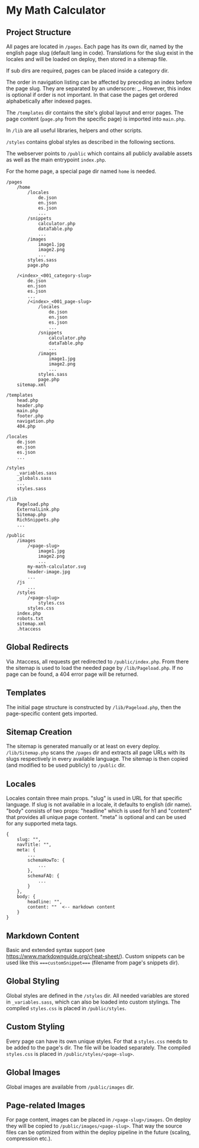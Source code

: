 # My Math Calculator

## Project Structure

All pages are located in ```/pages```.
Each page has its own dir, named by the english page slug (default lang in code).
Translations for the slug exist in the locales and will be loaded on deploy, then stored in a sitemap file.

If sub dirs are required, pages can be placed inside a category dir.

The order in navigation listing can be affected by preceding an index before the page slug.
They are separated by an underscore: <index>_<page-slug>.
However, this index is optional if order is not important. In that case the pages get ordered alphabetically after indexed pages.

The ```/templates``` dir contains the site's global layout and error pages.
The page content (```page.php``` from the specific page) is imported into ```main.php```.

In ```/lib``` are all useful libraries, helpers and other scripts.

```/styles``` contains global styles as described in the following sections.

The webserver points to ```/public``` which contains all publicly available assets as well as the main entrypoint ```index.php```.

For the home page, a special page dir named ```home``` is needed.

```
/pages
    /home
        /locales
            de.json
            en.json
            es.json
            ...
        /snippets
            calculator.php
            dataTable.php
            ...
        /images
            image1.jpg
            image2.png
            ...
        styles.sass
        page.php

    /<index>_<001_category-slug>
        de.json
        en.json
        es.json
        ...
        /<index>_<001_page-slug>
            /locales
                de.json
                en.json
                es.json
                ...
            /snippets
                calculator.php
                dataTable.php
                ...
            /images
                image1.jpg
                image2.png
                ...
            styles.sass
            page.php
    sitemap.xml

/templates
    head.php
    header.php
    main.php
    footer.php
    navigation.php
    404.php

/locales
    de.json
    en.json
    es.json
    ...

/styles
    _variables.sass
    _globals.sass
    ...
    styles.sass

/lib
    Pageload.php
    ExternalLink.php
    Sitemap.php
    RichSnippets.php
    ...

/public
    /images
        /<page-slug>
            image1.jpg
            image2.png
            ...
        my-math-calculator.svg
        header-image.jpg
        ...
    /js
        ...
    /styles
        /<page-slug>
            styles.css
        styles.css
    index.php
    robots.txt
    sitemap.xml
    .htaccess
```

## Global Redirects

Via .htaccess, all requests get redirected to ```/public/index.php```.
From there the sitemap is used to load the needed page by ```/lib/Pageload.php```.
If no page can be found, a 404 error page will be returned.


## Templates

The initial page structure is constructed by ```/lib/Pageload.php```, then the page-specific content gets imported.


## Sitemap Creation

The sitemap is generated manually or at least on every deploy.
```/lib/Sitemap.php``` scans the ```/pages``` dir and extracts all page URLs with its slugs respectively in every available language.
The sitemap is then copied (and modified to be used publicly) to ```/public``` dir.


## Locales

Locales contain three main props. "slug" is used in URL for that specific language. If slug is not available in a locale, it defaults to english (dir name).
"body" consists of two props: "headline" which is used for h1 and "content" that provides all unique page content.
"meta" is optional and can be used for any supported meta tags.

```
{
    slug: "",
    navTitle: "",
    meta: {
        ...
        schemaHowTo: {
            ...
        },
        schemaFAQ: {
            ...
        }
    },
    body: {
        headline: "",
        content: ""  <-- markdown content
    }
}
```


## Markdown Content

Basic and extended syntax support (see https://www.markdownguide.org/cheat-sheet/).
Custom snippets can be used like this ```===customSnippet===``` (filename from page's snippets dir).


## Global Styling

Global styles are defined in the ```/styles``` dir. All needed variables are stored in ```_variables.sass```, which can also be loaded into custom stylings.
The compiled ```styles.css``` is placed in ```/public/styles```.


## Custom Styling

Every page can have its own unique styles. For that a ```styles.css``` needs to be added to the page's dir.
The file will be loaded separately.
The compiled ```styles.css``` is placed in ```/public/styles/<page-slug>```.


## Global Images

Global images are available from ```/public/images``` dir.


## Page-related Images

For page content, images can be placed in ```/<page-slug>/images```.
On deploy they will be copied to ```/public/images/<page-slug>```.
That way the source files can be optimized from within the deploy pipeline in the future (scaling, compression etc.).
